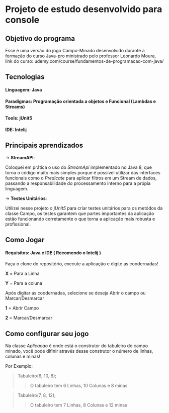 # Projeto de estudo desenvolvido para console

## Objetivo do programa

Esse é uma versão do jogo Campo-Minado desenvolvido durante a formação do curso Java-pro
ministrado pelo professor Leonardo Moura, link do curso: udemy.com/course/fundamentos-de-programacao-com-java/

## Tecnologias

#### Linguagem: Java
#### Paradigmas: Programação orientada a objetos e Funcional (Lambdas e Streams)
#### Tools: jUnit5
#### IDE: Intelij

## Principais aprendizados

-> **StreamAPI**:

Coloquei em prática o uso do *StreamApi* implementado no Java 8, que torna o código muito mais simples porque é possível utilizar das interfaces funcionais como o *Predicate* 
para aplicar filtros em um Stream de dados, passando a responsabilidade do processamento interno para a própia linguagem.

-> **Testes Unitários**:

Utilizei nesse projeto o *jUnit5* para criar testes unitários para os metódos da classe Campo, os testes garantem que partes importantes da aplicação estão funcionando corretamente
o que torna a aplicação mais robusta e profissional.

## Como Jogar
#### Requisitos: Java e IDE ( Recomendo o Intelij )

Faça o clone do repositório, execute a aplicação e digite as coodernadas!

**X** = Para a Linha

**Y** = Para a coluna

Após digitar as coodernadas, selecione se deseja Abrir o campo ou Marcar/Desmarcar

**1** = Abrir Campo

**2** = Marcar/Desmarcar

## Como configurar seu jogo
Na classe *Aplicacao* é onde está o construtor do tabuleiro do campo minado, você pode difinir através desse construtor o número de linhas, colunas e minas!

Por Exemplo: 
> Tabuleiro(6, 10, 8);
> > O tabuleiro tem 6 Linhas, 10 Colunas e 8 minas

>Tabuleiro(7, 8, 12);
> > O tabuleiro tem 7 Linhas, 8 Colunas e 12 minas
